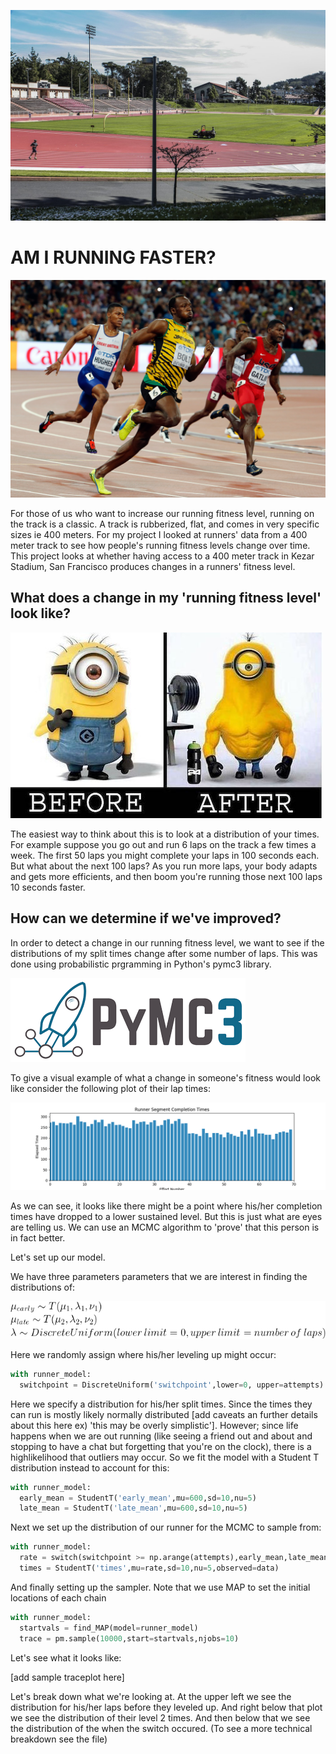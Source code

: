 ![alt text](https://github.com/amc5dg/Run-Faster/blob/master/images/kezar.jpg "Picture of Kezar Stadium")


# AM I RUNNING FASTER?

![alt text](https://github.com/amc5dg/Run-Faster/blob/master/images/Usain-Bolt3.jpg "Running Really Fast")


For those of us who want to increase our running fitness level, running on the track is a classic. A track is rubberized, flat, and comes in very specific sizes ie 400 meters. For my project I looked at runners' data from a 400 meter track to see how people's running fitness levels change over time. This project looks at whether having access to a 400 meter track in Kezar Stadium, San Francisco produces changes in a runners' fitness level.  

## What does a change in my 'running fitness level' look like?

![alt text](https://github.com/amc5dg/Run-Faster/blob/master/images/out%2Bof%2Bshape%2Bfunny.jpeg "Picture of Minion going to gym")

The easiest way to think about this is to look at a distribution of your times. For example suppose you go out and run 6 laps on the track a few times a week. The first 50 laps you might complete your laps in 100 seconds each. But what about the next 100 laps? As you run more laps, your body adapts and gets more efficients, and then boom you're running those next 100 laps 10 seconds faster.

## How can we determine if we've improved?     

In order to detect a change in our running fitness level, we want to see if the distributions of my split times change after some number of laps. This was done using probabilistic prgramming in Python's pymc3 library.

![alt text](https://github.com/amc5dg/Run-Faster/blob/master/images/pymc3.png "pymc3 logo")

To give a visual example of what a change in someone's fitness would look like consider the following plot of their lap times:

![alt text](https://github.com/amc5dg/Run-Faster/blob/master/images/data_sim.png "sample data")

As we can see, it looks like there might be a point where his/her completion times have dropped to a lower sustained level. But this is just what are eyes are telling us. We can use an MCMC algorithm to 'prove' that this person is in fact better.

Let's set up our model.

We have three parameters parameters that we are interest in finding the distributions of:

![alt text](https://github.com/amc5dg/Run-Faster/blob/master/images/CodeCogsEqn%20(2).gif "equation 1")

Here we randomly assign where his/her leveling up might occur:

```python
with runner_model:
  switchpoint = DiscreteUniform('switchpoint',lower=0, upper=attempts)
```

Here we specify a distribution for his/her split times. Since the times they can run is mostly likely normally distributed [add caveats an further details about this here ex) 'this may be overly simplistic']. However; since life happens when we are out running (like seeing a friend out and about and stopping to have a chat but forgetting that you're on the clock), there is a highlikelihood that outliers may occur. So we fit the model with a Student T distribution instead to account for this:

```python
with runner_model:  
  early_mean = StudentT('early_mean',mu=600,sd=10,nu=5)
  late_mean = StudentT('late_mean',mu=600,sd=10,nu=5)
```

Next we set up the distribution of our runner for the MCMC to sample from:

```python
with runner_model: 
  rate = switch(switchpoint >= np.arange(attempts),early_mean,late_mean)
  times = StudentT('times',mu=rate,sd=10,nu=5,observed=data)
```
And finally setting up the sampler. Note that we use MAP to set the initial locations of each chain

```python
with runner_model:
  startvals = find_MAP(model=runner_model)
  trace = pm.sample(10000,start=startvals,njobs=10)
  ```

Let's see what it looks like:

[add sample traceplot here]

Let's break down what we're looking at. At the upper left we see the distribution for his/her laps before they leveled up. And right below that plot we see the distribution of their level 2 times. And then below that we see the distribution of the when the switch occured. (To see a more technical breakdown see the <filename> file)  


